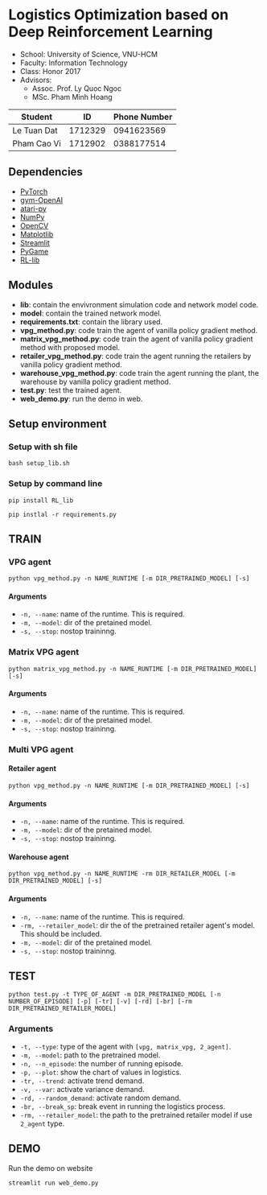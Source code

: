 # Logistics Optimization based on Deep Reinforcement Learning

- School: University of Science, VNU-HCM
- Faculty: Information Technology
- Class: Honor 2017
- Advisors: 
  - Assoc. Prof. Ly Quoc Ngoc
  - MSc. Pham Minh Hoang

| Student | ID | Phone Number |
|--|--|--|
| Le Tuan Dat | 1712329 | 0941623569 | 
| Pham Cao Vi | 1712902 | 0388177514 |

## Dependencies
- [PyTorch](https://pytorch.org/)
- [gym-OpenAI](https://gym.openai.com/)
- [atari-py](https://pypi.org/project/atari-py/)
- [NumPy](https://numpy.org/)
- [OpenCV](https://docs.opencv.org/4.5.2/index.html)
- [Matplotlib](https://matplotlib.org/)
- [Streamlit](https://streamlit.io/)
- [PyGame](https://www.pygame.org/news)
- [RL-lib](https://github.com/ledat2110/RL_lib)

## Modules

* **lib**: contain the envivronment simulation code and network model code.
* **model**: contain the trained network model.
* **requirements.txt**: contain the library used.
* **vpg_method.py**: code train the agent of vanilla policy gradient method.
* **matrix_vpg_method.py**: code train the agent of vanilla policy gradient method with proposed model.
* **retailer_vpg_method.py**: code train the agent running the retailers by vanilla policy gradient method.
* **warehouse_vpg_method.py**: code train the agent running the plant, the warehouse by vanilla policy gradient method.
* **test.py**: test the trained agent.
* **web_demo.py**: run the demo in web.

## Setup environment
### Setup with sh file
`bash setup_lib.sh`
### Setup by command line
`pip install RL_lib`

`pip instlal -r requirements.py`

## TRAIN
### VPG agent
`python vpg_method.py -n NAME_RUNTIME [-m DIR_PRETRAINED_MODEL] [-s]`
#### Arguments
* `-n, --name`: name of the runtime. This is required.
* `-m, --model`: dir of the pretained model.
* `-s, --stop`: nostop traininng.

### Matrix VPG agent
`python matrix_vpg_method.py -n NAME_RUNTIME [-m DIR_PRETRAINED_MODEL] [-s]`
#### Arguments
* `-n, --name`: name of the runtime. This is required.
* `-m, --model`: dir of the pretained model.
* `-s, --stop`: nostop traininng.


### Multi VPG agent
#### Retailer agent
`python vpg_method.py -n NAME_RUNTIME [-m DIR_PRETRAINED_MODEL] [-s]`
#### Arguments
* `-n, --name`: name of the runtime. This is required.
* `-m, --model`: dir of the pretained model.
* `-s, --stop`: nostop traininng.

#### Warehouse agent
`python vpg_method.py -n NAME_RUNTIME -rm DIR_RETAILER_MODEL [-m DIR_PRETRAINED_MODEL] [-s]`
#### Arguments
* `-n, --name`: name of the runtime. This is required.
* `-rm, --retailer_model`: dir the of the pretrained retailer agent's model. This should be included.
* `-m, --model`: dir of the pretained model.
* `-s, --stop`: nostop traininng.

## TEST
`python test.py -t TYPE_OF_AGENT -m DIR_PRETRAINED_MODEL [-n NUMBER_OF_EPISODE] [-p] [-tr] [-v] [-rd] [-br] [-rm DIR_PRETRAINED_RETAILER_MODEL]`
### Arguments
* `-t, --type`: type of the agent with `[vpg, matrix_vpg, 2_agent]`.
* `-m, --model`: path to the pretrained model.
* `-n, --n_episode`: the number of running episode.
* `-p, --plot`: show the chart of values in logistics.
* `-tr, --trend`: activate trend demand.
* `-v, --var`: activate variance demand.
* `-rd, --random_demand`: activate random demand.
* `-br, --break_sp`: break event in running the logistics process.
* `-rm, --retailer_model`: the path to the pretrained retailer model if use `2_agent` type.

## DEMO
Run the demo on website

`streamlit run web_demo.py`
